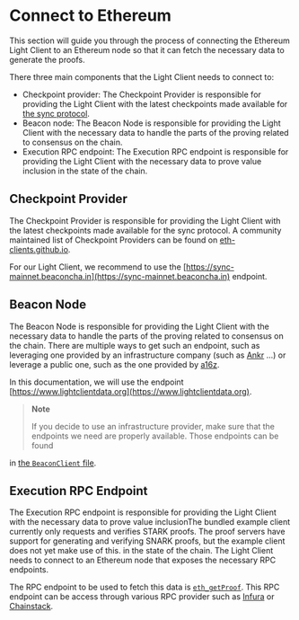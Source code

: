 # Connect to Ethereum

This section will guide you through the process of connecting the Ethereum Light Client to an Ethereum node so that it
can
fetch the necessary data to generate the proofs.

There three main components that the Light Client needs to connect to:

- Checkpoint provider: The Checkpoint Provider is responsible for providing the Light Client with the latest checkpoints
  made available
  for [the sync protocol](https://github.com/ethereum/consensus-specs/blob/v1.4.0/specs/altair/light-client/sync-protocol.md).
- Beacon node: The Beacon Node is responsible for providing the Light Client with the necessary data to handle the parts
  of the proving related to consensus on the chain.
- Execution RPC endpoint: The Execution RPC endpoint is responsible for providing the Light Client with the necessary
  data to prove value inclusion in the state of the chain.

## Checkpoint Provider

The Checkpoint Provider is responsible for providing the Light Client with the latest checkpoints made available for the
sync protocol. A community maintained list of Checkpoint Providers can be found
on [eth-clients.github.io](https://eth-clients.github.io/checkpoint-sync-endpoints/).

For our Light Client, we recommend to use the [https://sync-mainnet.beaconcha.in](https://sync-mainnet.beaconcha.in)
endpoint.

## Beacon Node

The Beacon Node is responsible for providing the Light Client with the necessary data to handle the parts of the proving
related to consensus on the chain. There are multiple ways to get such an endpoint, such as leveraging one provided by
an
infrastructure company (such as [Ankr](https://www.ankr.com/docs/rpc-service/chains/chains-api/eth-beacon/) ...) or
leverage
a public one, such as the one provided by [a16z](https://www.lightclientdata.org).

In this documentation, we will use the endpoint [https://www.lightclientdata.org](https://www.lightclientdata.org).

> **Note**
>
> If you decide to use an infrastructure provider, make sure that the endpoints we need are properly available. Those
> endpoints can be found
>
in [the `BeaconClient` file](https://github.com/lurk-lab/zk-light-clients/tree/dev/ethereum/light-client/src/client/beacon.rs).

## Execution RPC Endpoint

The Execution RPC endpoint is responsible for providing the Light Client with the necessary data to prove value
inclusionThe bundled example client currently only requests and verifies STARK proofs. The proof servers have support for generating
and verifying SNARK proofs, but the example client does not yet make use of this.
in the state of the chain. The Light Client needs to connect to an Ethereum node that exposes the necessary RPC
endpoints.

The RPC endpoint to be used to fetch this data is [`eth_getProof`](https://eips.ethereum.org/EIPS/eip-1186). This RPC
endpoint can be access through various RPC provider such
as [Infura](https://docs.infura.io/api/networks/polygon-pos/json-rpc-methods/eth_getproof)
or [Chainstack](https://docs.chainstack.com/reference/getproof).
